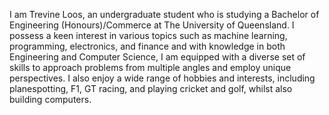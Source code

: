 I am Trevine Loos, an undergraduate student who is studying a Bachelor of Engineering (Honours)/Commerce at The University of Queensland. 
I possess a keen interest in various topics such as machine learning, programming, electronics, and finance and with knowledge in both Engineering and Computer Science, I am equipped with a diverse set of skills to approach problems from multiple angles and employ unique perspectives. 
I also enjoy a wide range of hobbies and interests, including planespotting, F1, GT racing, and playing cricket and golf, whilst also building computers.
